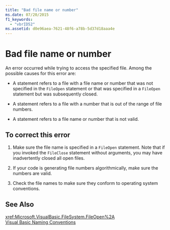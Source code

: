 ```yaml
---
title: "Bad file name or number"
ms.date: 07/20/2015
f1_keywords: 
  - "vbrID52"
ms.assetid: d0e96aea-7621-48f6-a78b-5d37d18aaa4e
---
```

# Bad file name or number
An error occurred while trying to access the specified file. Among the possible causes for this error are:  
  
- A statement refers to a file with a file name or number that was not specified in the `FileOpen` statement or that was specified in a `FileOpen` statement but was subsequently closed.  
  
- A statement refers to a file with a number that is out of the range of file numbers.  
  
- A statement refers to a file name or number that is not valid.  
  
## To correct this error  
  
1. Make sure the file name is specified in a `FileOpen` statement. Note that if you invoked the `FileClose` statement without arguments, you may have inadvertently closed all open files.  
  
2. If your code is generating file numbers algorithmically, make sure the numbers are valid.  
  
3. Check the file names to make sure they conform to operating system conventions.  
  
## See Also  
 <xref:Microsoft.VisualBasic.FileSystem.FileOpen%2A>  
 [Visual Basic Naming Conventions](../../../visual-basic/programming-guide/program-structure/naming-conventions.md)
